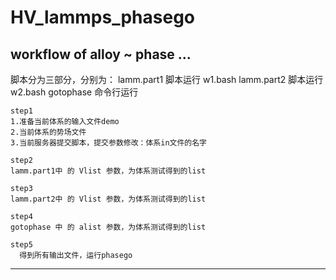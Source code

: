 # HV_lammps_phasego
workflow of alloy ~ phase ...
-----------------------------------------------------
脚本分为三部分，分别为：
lamm.part1  脚本运行  w1.bash
lamm.part2  脚本运行  w2.bash
gotophase   命令行运行

  
    step1
	1.准备当前体系的输入文件demo
	2.当前体系的势场文件
	3.当前服务器提交脚本，提交参数修改：体系in文件的名字
  
    step2
	lamm.part1中 的 Vlist 参数，为体系测试得到的list
  
    step3
	lamm.part2中 的 Vlist 参数，为体系测试得到的list
  
    step4
	gotophase 中 的 alist 参数，为体系测试得到的list
  
    step5
      得到所有输出文件，运行phasego
------------------------------------------------------
